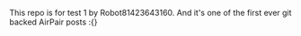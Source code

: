 This repo is for test 1 by Robot81423643160. And it's one of the first ever git backed AirPair posts :{}